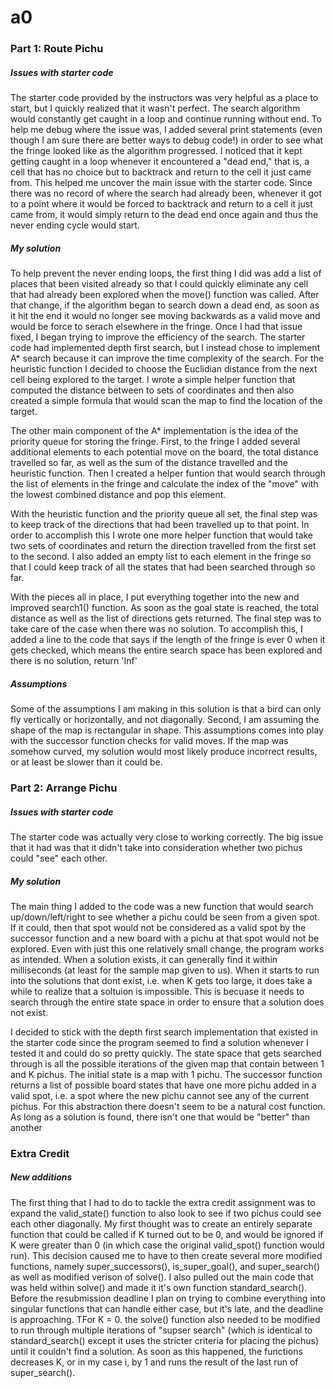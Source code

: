 # a0

### Part 1: Route Pichu

##### Issues with starter code
The starter code provided by the instructors was very helpful as a place to start, but I quickly realized that it wasn't perfect. The search algorithm would constantly get caught in a loop and continue running without end. To help me debug where the issue was, I added several print statements (even though I am sure there are better ways to debug code!) in order to see what the fringe looked like as the algorithm progressed. I noticed that it kept getting caught in a loop whenever it encountered a "dead end," that is, a cell that has no choice but to backtrack and return to the cell it just came from. This helped me uncover the main issue with the starter code. Since there was no record of where the search had already been, whenever it got to a point where it would be forced to backtrack and return to a cell it just came from, it would simply return to the dead end once again and thus the never ending cycle would start. 

##### My solution
To help prevent the never ending loops, the first thing I did was add a list of places that been visited already so that I could quickly eliminate any cell that had already been explored when the move() function was called. After that change, if the algorithm began to search down a dead end, as soon as it hit the end it would no longer see moving backwards as a valid move and would be force to serach elsewhere in the fringe. Once I had that issue fixed, I began trying to improve the efficiency of the search. The starter code had implemented depth first search, but I instead chose to implement A* search because it can improve the time complexity of the search. For the heuristic function I decided to choose the Euclidian distance from the next cell being explored to the target. I wrote a simple helper function that computed the distance between to sets of coordinates and then also created a simple formula that would scan the map to find the location of the target. 

The other main component of the A* implementation is the idea of the priority queue for storing the fringe. First, to the fringe I added several additional elements to each potential move on the board, the total distance travelled so far, as well as the sum of the distance travelled and the heuristic function. Then I created a helper funtion that would search through the list of elements in the fringe and calculate the index of the "move" with the lowest combined distance and pop this element. 

With the heuristic function and the priority queue all set, the final step was to keep track of the directions that had been travelled up to that point. In order to accomplish this I wrote one more helper function that would take two sets of coordinates and return the direction travelled from the first set to the second. I also added an empty list to each element in the fringe so that I could keep track of all the states that had been searched through so far.

With the pieces all in place, I put everything together into the new and improved search1() function. As soon as the goal state is reached, the total distance as well as the list of directions gets returned. The final step was to take care of the case when there was no solution. To accomplish this, I added a line to the code that says if the length of the fringe is ever 0 when it gets checked, which means the entire search space has been explored and there is no solution, return 'Inf'

##### Assumptions
Some of the assumptions I am making in this solution is that a bird can only fly vertically or horizontally, and not diagonally. Second, I am assuming the shape of the map is rectangular in shape. This assumptions comes into play with the successor function checks for valid moves. If the map was somehow curved, my solution would most likely produce incorrect results, or at least be slower than it could be. 

### Part 2: Arrange Pichu

##### Issues with starter code
The starter code was actually very close to working correctly. The big issue that it had was that it didn't take into consideration whether two pichus could "see" each other. 

##### My solution
The main thing I added to the code was a new function that would search up/down/left/right to see whether a pichu could be seen from a given spot. If it could, then that spot would not be considered as a valid spot by the successor function and a new board with a pichu at that spot would not be explored. Even with just this one relatively small change, the program works as intended. When a solution exists, it can generally find it within milliseconds (at least for the sample map given to us). When it starts to run into the solutions that dont exist, i.e. when K gets too large, it does take a while to realize that a soltuion is impossible. This is becuase it needs to search through the entire state space in order to ensure that a solution does not exist. 

I decided to stick with the depth first search implementation that existed in the starter code since the program seemed to find a solution whenever I tested it and could do so pretty quickly. The state space that gets searched through is all the possible iterations of the given map that contain between 1 and K pichus. The initial state is a map with 1 pichu. The successor function returns a list of possible board states that have one more pichu added in a valid spot, i.e. a spot where the new pichu cannot see any of the current pichus. For this abstraction there doesn't seem to be a natural cost function. As long as a solution is found, there isn't one that would be "better" than another

### Extra Credit

##### New additions
The first thing that I had to do to tackle the extra credit assignment was to expand the valid_state() function to also look to see if two pichus could see each other diagonally. My first thought was to create an entirely separate function that could be called if K turned out to be 0, and would be ignored if K were greater than 0 (in which case the original valid_spot() function would run). This decision caused me to have to then create several more modified functions, namely super_successors(), is_super_goal(), and super_search() as well as modified verison of solve(). I also pulled out the main code that was held within solve() and made it it's own function standard_search(). Before the resubmission deadline I plan on trying to combine everything into singular functions that can handle either case, but it's late, and the deadline is approaching. TFor K = 0. the solve() function also needed to be modified to run through multiple iterations of "supser search" (which is identical to standard_search() except it uses the stricter criteria for placing the pichus) until it couldn't find a solution. As soon as this happened, the functions decreases K, or in my case i, by 1 and runs the result of the last run of super_search().

